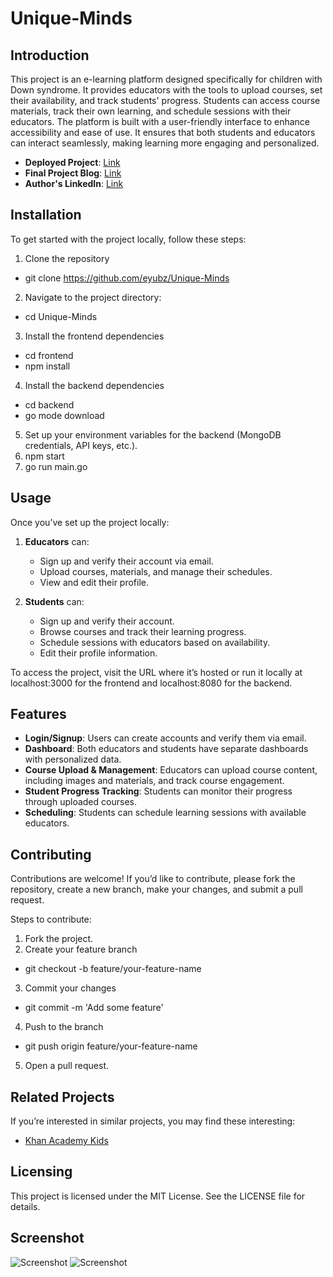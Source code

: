 # **Unique-Minds**

## **Introduction**

This project is an e-learning platform designed specifically for children with Down syndrome. It provides educators with the tools to upload courses, set their availability, and track students' progress. Students can access course materials, track their own learning, and schedule sessions with their educators. The platform is built with a user-friendly interface to enhance accessibility and ease of use. It ensures that both students and educators can interact seamlessly, making learning more engaging and personalized.

- **Deployed Project**: [Link](https://unique-minds.vercel.app/)
- **Final Project Blog**: [Link](https://medium.com/@eyerusalembezu15/my-journey-in-building-unique-minds-an-e-learning-platform-for-children-with-down-syndrome-e4d49bc8b456)
- **Author's LinkedIn**: [Link](https://www.linkedin.com/in/eybz)

## **Installation**

To get started with the project locally, follow these steps:

1.  Clone the repository

- git clone https://github.com/eyubz/Unique-Minds

2.  Navigate to the project directory:

- cd Unique-Minds

3.  Install the frontend dependencies

- cd frontend
- npm install

4. Install the backend dependencies

- cd backend
- go mode download

5.  Set up your environment variables for the backend (MongoDB credentials, API keys, etc.).
6.  npm start
7.  go run main.go

## **Usage**

Once you’ve set up the project locally:

1.  **Educators** can:

    - Sign up and verify their account via email.
    - Upload courses, materials, and manage their schedules.
    - View and edit their profile.

2.  **Students** can:

    - Sign up and verify their account.
    - Browse courses and track their learning progress.
    - Schedule sessions with educators based on availability.
    - Edit their profile information.

To access the project, visit the URL where it’s hosted or run it locally at localhost:3000 for the frontend and localhost:8080 for the backend.

## **Features**

- **Login/Signup**: Users can create accounts and verify them via email.
- **Dashboard**: Both educators and students have separate dashboards with personalized data.
- **Course Upload & Management**: Educators can upload course content, including images and materials, and track course engagement.
- **Student Progress Tracking**: Students can monitor their progress through uploaded courses.
- **Scheduling**: Students can schedule learning sessions with available educators.

## **Contributing**

Contributions are welcome! If you’d like to contribute, please fork the repository, create a new branch, make your changes, and submit a pull request.

Steps to contribute:

1.  Fork the project.
2.  Create your feature branch

- git checkout -b feature/your-feature-name

3.  Commit your changes

- git commit -m 'Add some feature'

4.  Push to the branch

- git push origin feature/your-feature-name

5.  Open a pull request.

## **Related Projects**

If you’re interested in similar projects, you may find these interesting:

- [Khan Academy Kids](https://learn.khanacademy.org/khan-academy-kids/)

## **Licensing**

This project is licensed under the MIT License. See the LICENSE file for details.

## **Screenshot**

![Screenshot]("https://github.com/eyubz/Unique-Minds/docs/img.png)
![Screenshot]("https://github.com/eyubz/Unique-Minds/docs/img1.png)

